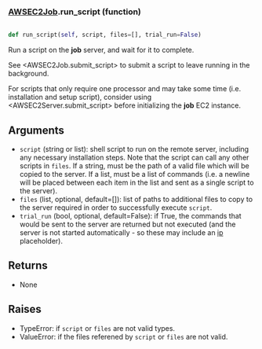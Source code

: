 ### [AWSEC2Job](AWSEC2Job.md).run_script (function)


```py

def run_script(self, script, files=[], trial_run=False)

```



Run a script on the **job** server, and wait for it to complete.

See &lt;AWSEC2Job.submit_script&gt; to submit a script to leave running in the background.

For scripts that only require one processor and may take some time (i.e.
installation and setup script), consider using &lt;AWSEC2Server.submit_script&gt;
before initializing the **job** EC2 instance.

Arguments
----------------
* `script` (string or list): shell script to run on the remote server,
    including any necessary installation steps.  Note that the script
    can call any other scripts in `files`.  If a string, must be the
    path of a valid file which will be copied to the server.  If a list,
    must be a list of commands (i.e. a newline will be placed between
    each item in the list and sent as a single script to the server).
* `files` (list, optional, default=[]): list of paths to additional files
    to copy to the server required in order to successfully execute
    `script`.
* `trial_run` (bool, optional, default=False): if True, the commands
    that would be sent to the server are returned but not executed
    (and the server is not started automatically - so these may include
    an [ip](ip.md) placeholder).


Returns
------------
* None

Raises
------------
* TypeError: if `script` or `files` are not valid types.
* ValueError: if the files referened by `script` or `files` are not valid.

